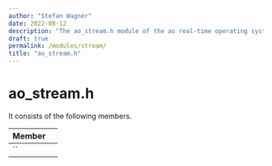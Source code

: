 ```yaml
---
author: "Stefan Wagner"
date: 2022-08-12
description: "The ao_stream.h module of the ao real-time operating system."
draft: true
permalink: /modules/stream/
title: "ao_stream.h"
---
```


# ao_stream.h

It consists of the following members.

| Member | |
|--------|-|
| `` | |

